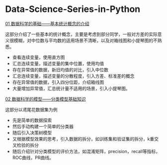 # Data-Science-Series-in-Python

[01 数据科学的基础——基本统计概念的介绍](http://nbviewer.jupyter.org/github/yishi/Data-Science-Series-in-Python/blob/master/the_introduction_of_data_science_01.ipynb)

这部分介绍了一些基本的统计概念，主要是考虑到部分同学，一般对方差的实际意义很模糊，对中位数与平均数的适用场景不清晰，以及对箱线图和小提琴图的不熟悉。

- 查看连续变量，使用直方图
- 汇总连续变量，描述变量的集中位置，使用均值
- 存在异常值的数据，新旧均值的对比，引入中位数
- 汇总连续变量，描述变量的分散程度，引入方差、标准差的概念
- 存在异常值的数据，引入四分位距，介绍箱线图
- 大量增加异常值，汇总统计量不适用的场景，引入小提琴图。


[02 数据科学的模型——分类模型基础知识](http://nbviewer.jupyter.org/github/yishi/Data-Science-Series-in-Python/blob/master/the_introduction_of_data_science_02.ipynb)

这部分以鸢尾花数据集为例

- 先是简单的数据探索
- 然后手动构建一个简单的分类器
- 随后引入决策树模型
- 又根据模型效果的思考，引入数据的拆分，如训练集和验证集的拆分，k重交叉检验的拆分
- 随后介绍针对分类模型的评价方法，如混淆矩阵，precision，recall等指标，ROC曲线，PR曲线。
